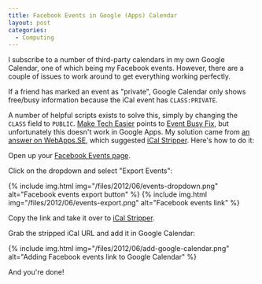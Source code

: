 ```yaml
---
title: Facebook Events in Google (Apps) Calendar
layout: post
categories:
  - Computing
---
```

I subscribe to a number of third-party calendars in my own Google Calendar, one of which being my Facebook events. However, there are a couple of issues to work around to get everything working perfectly.

If a friend has marked an event as "private", Google Calendar only shows free/busy information because the iCal event has `CLASS:PRIVATE`.

A number of helpful scripts exists to solve this, simply by changing the `CLASS` field to `PUBLIC`. [Make Tech Easier](http://maketecheasier.com/export-facebook-events-to-google-calendar/2011/07/29) points to [Event Busy Fix](http://eventbusyfix.info/), but unfortunately this doesn't work in Google Apps. My solution came from [an answer on WebApps.SE](https://webapps.stackexchange.com/a/10219/21553), which suggested [iCal Stripper](http://icalstripper.appspot.com/). Here's how to do it:

Open up your [Facebook Events page](https://www.facebook.com/events/).

Click on the dropdown and select "Export Events":

{% include img.html img="/files/2012/06/events-dropdown.png" alt="Facebook events export button" %}
{% include img.html img="/files/2012/06/events-export.png" alt="Facebook events link" %}

Copy the link and take it over to [iCal Stripper](http://icalstripper.appspot.com/).

Grab the stripped iCal URL and add it in Google Calendar:

{% include img.html img="/files/2012/06/add-google-calendar.png" alt="Adding Facebook events link to Google Calendar" %}

And you're done!
